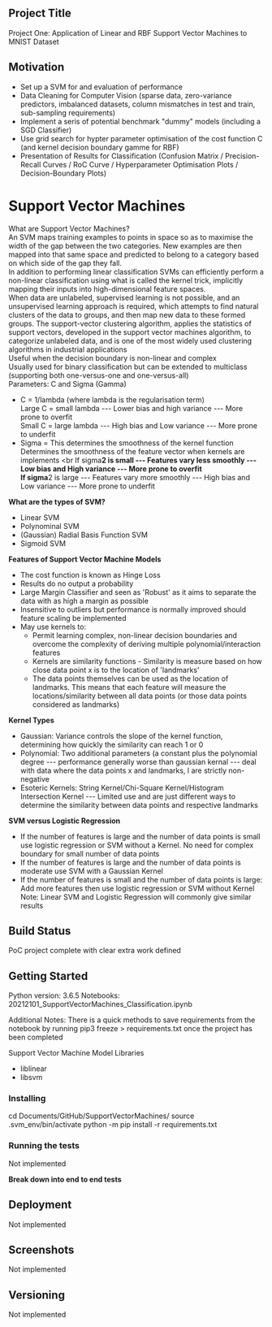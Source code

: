 ## Project Title
Project One: Application of Linear and RBF Support Vector Machines to MNIST Dataset

## Motivation
- Set up a SVM for and evaluation of performance
- Data Cleaning for Computer Vision (sparse data, zero-variance predictors, imbalanced datasets, column mismatches in test and train, sub-sampling requirements)
- Implement a seris of potential benchmark "dummy" models (including a SGD Classifier)
- Use grid search for hypter parameter optimisation of the cost function C (and kernel decision boundary gamme for RBF)
- Presentation of Results for Classification (Confusion Matrix / Precision-Recall Curves / RoC Curve / Hyperparameter Optimisation Plots / Decision-Boundary Plots)

# Support Vector Machines
What are Support Vector Machines?  <br>
An SVM maps training examples to points in space so as to maximise the width of the gap between the two categories. New examples are then mapped into that same space and predicted to belong to a category based on which side of the gap they fall. <br>
In addition to performing linear classification SVMs can efficiently perform a non-linear classification using what is called the kernel trick, implicitly mapping their inputs into high-dimensional feature spaces. <br>
When data are unlabeled, supervised learning is not possible, and an unsupervised learning approach is required, which attempts to find natural clusters of the data to groups, and then map new data to these formed groups. The support-vector clustering algorithm, applies the statistics of support vectors, developed in the support vector machines algorithm, to categorize unlabeled data, and is one of the most widely used clustering algorithms in industrial applications <br>
Useful when the decision boundary is non-linear and complex <br>
Usually used for binary classification but can be extended to multiclass (supporting both one-versus-one and one-versus-all) <br>
Parameters: C and Sigma (Gamma) <br>
- C = 1/lambda (where lambda is the regularisation term)  <br>
	Large C = small lambda --- Lower bias and high variance --- More prone to overfit <br>
	Small C = large lambda --- High bias and Low variance --- More prone to underfit <br>
- Sigma = This determines the smoothness of the kernel function <br>
	Determines the smoothness of the feature vector when kernels are implements  <br
	If sigma**2 is small --- Features vary less smoothly --- Low bias and High variance --- More prone to overfit <br>
	If sigma**2 is large --- Features vary more smoothly --- High bias and Low variance --- More prone to underfit <br>

**What are the types of SVM?**
- Linear SVM
- Polynominal SVM 
- (Gaussian) Radial Basis Function SVM
- Sigmoid SVM

**Features of Support Vector Machine Models** <br>
- The cost function is known as Hinge Loss 
- Results do no output a probability
- Large Margin Classifier and seen as 'Robust' as it aims to separate the data with as high a margin as possible <br>
- Insensitive to outliers but performance is normally improved should feature scaling be implemented 
- May use kernels to:
	- Permit learning complex, non-linear decision boundaries and overcome the complexity of deriving multiple polynomial/interaction features
	- Kernels are similarity functions - Similarity is measure based on how close data point x is to the location of 'landmarks' 
	- The data points themselves can be used as the location of landmarks. This means that each feature will measure the locations/similarity between all data points (or those
	data points considered as landmarks) 

**Kernel Types**
- Gaussian: Variance controls the slope of the kernel function, determining how quickly the similarity can reach 1 or 0
- Polynomial: Two additional parameters (a constant plus the polynomial degree --- performance generally worse than gaussian kernal --- deal with data where the data points x and landmarks, l are strictly non-negative 
- Esoteric Kernels: String Kernel/Chi-Square Kernel/Histogram Intersection Kernel --- Limited use and are just different ways to determine the similarity between data points and respective landmarks  <br>

**SVM versus Logistic Regression** <br>
- If the number of features is large and the number of data points is small use logistic regression or SVM without a Kernel. No need for complex boundary for small number of data points <br>
- If the number of features is large and the number of data points is moderate use SVM with a Gaussian Kernel <br>
- If the number of features is small and the number of data points is large: Add more features then use logistic regression or SVM without Kernel <br>
Note: Linear SVM and Logistic Regression will commonly give similar results <br>

## Build Status
PoC project complete with clear extra work defined 

## Getting Started
Python version: 3.6.5
Notebooks: 20212101_SupportVectorMachines_Classification.ipynb

Additional Notes:
There is a quick methods to save requirements from the notebook by running pip3 freeze > requirements.txt once the project has been completed

Support Vector Machine Model Libraries  <br>
- liblinear 
- libsvm

### Installing
cd Documents/GitHub/SupportVectorMachines/
source .svm_env/bin/activate
python -m pip install -r requirements.txt

### Running the tests
Not implemented

**Break down into end to end tests** 
## Deployment
Not implemented

## Screenshots
Not implemented

## Versioning
Not implemented
